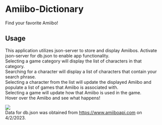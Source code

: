 # Amiibo-Dictionary
 Find your favorite Amiibo! 

## Usage
This application utilizes json-server to store and display Amiibos. Activate json-server for db.json to enable app functionality.<br>
Selecting a game category will display the list of characters in that category.<br>
Searching for a character will display a list of characters that contain your search phrase.<br>
Selecting a character from the list will update the displayed Amiibo and populate a list of games that Amiibo is associated with.<br>
Selecting a game will update how that Amiibo is used in the game.<br>
Hover over the Amiibo and see what happens! <br>

![](https://github.com/EricsFlatironAcct/Amiibo-Dictionary/blob/main/ezgif.com-crop.gif) <br>
Data for db.json was obtained from https://www.amiiboapi.com on 4/2/2023.
